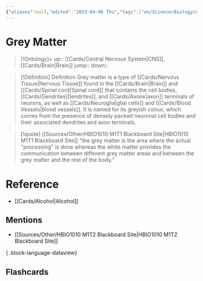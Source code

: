 ```yaml
---
{"aliases":null,"edited":"2023-04-06 Thu","tags":["on/Science/Biology/Anatomy"],"date created":"2023-04-02 Sun","dg-publish":true,"permalink":"/cards/grey-matter/","dgPassFrontmatter":true}
---
```


# Grey Matter

> [!Ontology]+
> up:: [[Cards/Central Nervous System\|CNS]], [[Cards/Brain\|Brain]]
> jump::
> down:: 

> [!Definition] Definition
> Grey matter is a type of [[Cards/Nervous Tissue\|Nervous Tissue]] found in the [[Cards/Brain\|Brain]] and [[Cards/Spinal cord\|Spinal cord]] that contains the cell bodies, [[Cards/Dendrites\|Dendrites]], and [[Cards/Axons\|axon]] terminals of neurons, as well as [[Cards/Neuroglia\|glial cells]] and [[Cards/Blood Vessels\|blood vessels]]. It is named for its greyish colour, which comes from the presence of densely packed neuronal cell bodies and their associated dendrites and axon terminals.

> [!quote] [[Sources/Other/HBIO1010 M1T1 Blackboard Site\|HBIO1010 M1T1 Blackboard Site]]
> "the grey matter is the area where the actual "processing" is done whereas the white matter provides the communication between different grey matter areas and between the grey matter and the rest of the body."

# Reference

- [[Cards/Alcohol\|Alcohol]]

## Mentions

- [[Sources/Other/HBIO1010 M1T2 Blackboard Site\|HBIO1010 M1T2 Blackboard Site]]

{ .block-language-dataview}

## Flashcards